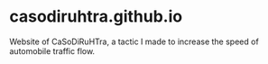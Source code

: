 # casodiruhtra.github.io
Website of CaSoDiRuHTra, a tactic I made to increase the speed of automobile traffic flow.
